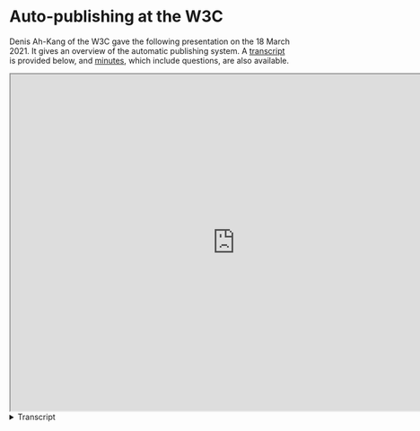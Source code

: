 # Auto-publishing at the W3C

Denis Ah-Kang of the W3C gave the following presentation on the 18 March 2021. It gives an overview of the automatic publishing system.
A [transcript](#transcript) is provided below, and [minutes](https://www.w3.org/2021/03/18-pub-minutes.html), which include questions, are also available.

<iframe
width="800"
height="600"
src="https://app.streamfizz.live/embed/ckmey0o1v288317ilkz7yt3qoy5"
allow="accelerometer; autoplay; encrypted-media; picture-in-picture; fullscreen">
</iframe>

<details id="transcript">
<summary>Transcript</summary>
Philippe Le Hegaret (he/him): Go ahead.

Denis Ah-Kang: Okay, thank you so welcome everyone, so we are going to talk about the automatic publishing system today.

So, first let me introduce myself, I am Denis Ah-Kang and I'm the W3C webmaster and I'm also part of the sys-team.

So, can you guys see my screen?

correctly?

yeah?

Philippe Le Hegaret (he/him): Yes, we can.

Denis Ah-Kang: All right, so.

I believe the slides have been shared on IRC.

So first.

What are the goals of the automatic publishing system?

So the main goal of enabling the automatic publication system in your repository is to help maintain /TR up to date.

So /TR should represent what the Web should be and so it's very important that this pagelinks to the specifications that are close to the editors draft.

So slide two.

So, in the past, the only way to publish the document to /TR was to submit a request to the webmaster and expect publication on Tuesdays and Thursdays, not even talking about the publication moratoria happening during TPAC and AC where our publications were not possible.

So, this would create delays, back and forth between the editors and the webmaster to make sure the document was ready on time for the publication.

So, given how heavy the process was, the specifications were not published very often, resulting in /TR being outdated easily.

So to fix that issue we built Echidna, a system to check if the documents meet all the requirements and publish them to /TR without having to wait for the for the feedback from the webmaster or specific day to publish.

So that system basically checks: if all the resources can be downloaded; the document submitted passes pubrules; ff the transition was approved by the director if it's a CR snapshot; And if there are no external resources we cannot ensure availability.

Now the system currently has some limitations and you will not be able to publish a spec from first public working draft all the way to Recommendation just using the automatic publishing system.

So in this graph the parts in red indicate the type of documents Echdina is able to process which basically are Working Drafts, Candidate Recommendations Snapshots and Candidate Recommendation Drafts with a couple of limitations, like documents will be rejected if it's published under a different Working Group than the previous version, Echidna cannot handle document with shortname changes; And you also cannot publish a Working Draft if the previous version was a CR.

So these cases don't happen very often, but these are some of the limitations of Echidna.

So next slide.

So the next slide shows the requirements you need to get started with the automatic publishing system.

The first, you will need your specifications to be on github which would be the case for most if not all groups these days.

Then you will need a record of the consensus in your group to publish with with Echidna.

This is discussed within the Working Group and that you need a record of that consensus.

You will also need a token for each specification.

That can be generated by your team contact or the Chair of the Group and this token should be kept private and not shared, as it will be, as it will be used to authenticate the request to Echdina.

And finally, you will need admin rights to the github repository to add the token as a repository secret.

We will give more details about that step a bit later.

So slide five.

So the case of CR snapshot is a bit different as the publication requires the director's approval and a draft announcement sent to the communication team.

To get the directors approval, the transition request should be raised as an issue in the repository w3c/transitions, so that is linked from the slide.

And the templates for the issues can be found in the readme.

So you can simply click on the link in the readme and you will have a pre-filled issue that you need to complete.

So when Echidna will receive a request to publish a CR snapshot, it will look for an issue with the title of the issue, ending with the specification shortname.

And if it finds one, it will check if the requirements are met by looking at for specific comments from the director and the communication team.

So there are linked two examples at the bottom of the slide, if you want to take a look, You can check these up.

So slide six.

So this slide introduces the preferred and easiest way to configure your repository for automatic TR udpates.

So a couple of months ago Sid Vishnoi - I believe he's on the call right now, yes he's in the call - So he developed a github action to automate the task with respec and bikeshed documents.

So for those who don't know what github actions are, it's basically a simple way to automate workflows - so it can help build test and deploy applications we've just a YAML file.

So what can spec-prod do exactly?

So it can generate snapshots from respec or bikeshed documents; it can detect markup… markup, CSS errors or broken links.

And it can publish the generated snapshots to GitHub pages or to /TR via Echidna.

If the document is a compound document, like, for example, it has images or style sheets or scripts, spec-prod will even download all the resources and publish them automatically.

So the next slides focus more on what you need to do to publish to echidna, but if that you can check spec the spec-prod repository if you have specific needs, for example, to publish to github pages.

So slide seven: so first thing you need to do before even configuring the github action is to add the token generated by the team contact or the chair.

The token should be added to the repository as a repository secret.

This can be done in the settings of your repository where there's a secret settings.

And you can click on the button new repository secret, here.

So then, on the next slide, from there, you can give a name to the token - that name will be used in the github action and copy the token value.

You can see, these are like environment environment variables, but github will encrypt them.

So, if everything goes well, you should see your token listed in the settings, the secret settings.

So you are now - so slide nine - so you're now ready to create the github action workflow, as I mentioned, this is a simple YAML file.

All the github actions are located in the folder .github/workflows of the repository.

So in this example, we created the pr-push.yml file in the github workflows directory.

But it can be anything, the name doesn't matter here.

So I will try to describe the YAML, what it's doing.

So what what we are seeing here is that we want the workflow to run on any request, and on push to the main branch only.

We then list the jobs and the actions to be used in the in the workflow.

The actions are here.

So here we pass parameters to the spec-prod action, which are the token we just configured as a secret.

So the way to use secrets variables is you prefix the variable with “secrets” and the name of the variable.

So as you remember, we named the token W3C_TR_TOKEN but if you choose a different name, you can just update the YAML file.

And we also have the link to the Working Group decision to use Echidna, so this is the URL to the record to the consensus.

So we have this workflow spec-prod will generate the snapshot from the source document, by default, it will look for index.html or index.bs source document.

And validate the document in the pull request.

And if it's a push on the main branch, it will also send the document to Echidna, because we are using these these properties, these parameters.

So slide 10.

How to customize the workflow?

So the slide lists a couple of parameters you can use with spec-prod; like TOOLCHAIN, if you want to specify the… to help spec-prod detect the processor to be used; SOURCE if the main file of your spec is noted index.html or index.bs; VALIDATE_LINKS and VALIDATE_MARKUP are here just to enable or disable the validations, and you can also pass some processor parameter using the the parameter W3C_BUILD_OVERRIDE.

And if you want to get… if you want Echidna to send you the result of the of the request, you can specify your email address with W3C_NOTIFICATIONS_CC.

So more options are described the spec-prod repository.

There's a link to a few options, you can check to get more details.

So slide 11 is an example of the customized workflow with the variables we've just discussed.

So here we specifie the TOOLCHAIN bikeshed, the different SOURCE document, here, foobar.bs.

So i'm missing - the attribute is wrong here, it's W3C_NOTIFICATIONS_CC - that we are sending the results at echdina@example.org; There is the working group decision and we pass other parameters for bikeshed to generation of the snapshot.

As I mentioned, I'm mainly focusing on the automatic update of /TR, but spec-prod can also help publish to GitHub pages, so there are more examples linked from the repository again.

Now, how can you check the result of the request?

Cecause a request to echidna doesn't necessarily mean your document is going to be published on /TR.

So you can check the results in the Actions tab of your repository.

That tab will list all the workflows that are, that were executed, and the results.

Here, you have the PR-push workflow And from here, you can get more details on the job status, so by clicking here, on the build-validate and deploy job.

So next slide.

So in the screenshot you can see that spec-prod sends a request to echidna via a curl command so I don't know if it's… if it's visible enough.

But basically what the action will do is to generate the curl command, and will send the generated snapshot to… to echidna.

Then spec-prod will check a few times, if echidna is done processing the request.

If the request has been processed, it will return the final result - here we have a success, which means the document was published on /TR.

But if it's still pending, the workflow completes and you will have to look for the report sent to the mailing list public-tr-notifications.

And if you added your email address to the parameter W3C_NOTIFICATIONS_CC, you will also get the report.

So the slide 15 gives an overview of what is done and the different steps of the automatic publication system.

So I mentioned… as I mentioned, the token creation can be done by the Chair or the W3C Team contact.

If there's, if it's a Candidate Recommendation Snapshot, the request should be sent to the repository w3c/transitions.

And then there's the github repository management, which is done by the chair, the staff contact and the editors.

So spec-prod is part of the repository, the action you are configuring in the repository, and that helps generate the snapshot from respec and bikeshed, run the validations which are optional, and send the request to echidna.

In return, echidna will validate the token, make sure that the token used is the right one, make sure the document passes pubrules, check the transition approval, check the external resources, and if everything goes well, publish to /TR.

So that's the overview of the whole system.

Okay, so we just discussed about the github action spec-prod which, so I mentioned, spec-prod was built a few months ago.

So before that, we had more complicated ways to use to send the request to echidna.

I will focus, I'm focusing more on spec-prod, because it's the easiest way to get started with echidna, but if you want to know more about the the old ways to use echidna, you can check the wiki that is linked here.

So if you have any problem, using echidna or spec-prod, or just you're having a hard time setting up your repo, your repository to enable the automatic publishing system, you can try the IRC channel #pub, or you can check the echdina and spec-prod repositories, create issues and we'll try to answer as soon as possible.

And also you can send the emails to webreq@w3.org.

So what's next?

So, in the future, we are, we want to check what the limitations are and how we can remove them.

So some of the limitations are related to the old Process Document, but with the new Process Document 2020, there are things we can we can improve.

We will also look at how we can facilitate the Recommendations revision per Process Document 2020.

And if we add new features, or we make major changes to Echdina, we will announce it to spec-prod before deploying.

So I'm done with the talk, if you have any questions, now is the moment.
</details>
